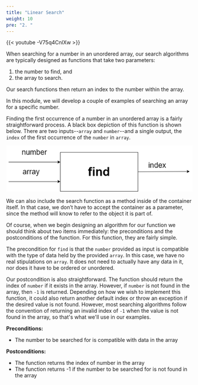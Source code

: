 ```yaml
---
title: "Linear Search"
weight: 10
pre: "2. "
---
```

{{< youtube -V75q4CnlXw  >}}

When searching for a number in an unordered array, our search algorithms are typically designed as functions that take two parameters:

1. the number to find, and
2. the array to search. 

Our search functions then return an index to the number within the array. 

In this module, we will develop a couple of examples of searching an array for a specific number. 

Finding the first occurrence of a number in an unordered array is a fairly straightforward process. A black box depiction of this function is shown below. There are two inputs--`array` and `number`--and a single output, the `index` of the first occurrence of the `number` in `array`. 

![Function Diagram](/images/7/7.2.function.png)
 
We can also include the search function as a method inside of the container itself. In that case, we don’t have to accept the container as a parameter, since the method will know to refer to the object it is part of. 

Of course, when we begin designing an algorithm for our function we should think about two items immediately: the preconditions and the postconditions of the function. For this function, they are fairly simple. 

The precondition for `find` is that the `number` provided as input is compatible with the type of data held by the provided `array`. In this case, we have no real stipulations on `array`. It does not need to actually have any data in it, nor does it have to be ordered or unordered. 

Our postcondition is also straightforward. The function should return the index of `number` if it exists in the array. However, if `number` is not found in the array, then `-1` is returned. Depending on how we wish to implement this function, it could also return another default index or throw an exception if the desired value is not found. However, most searching algorithms follow the convention of returning an invalid index of `-1` when the value is not found in the array, so that's what we'll use in our examples.

**Preconditions:**

* The number to be searched for is compatible with data in the array

**Postconditions:**

* The function returns the index of number in the array
* The function returns -1 if the number to be searched for is not found in the array
